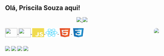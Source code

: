 ## Olá, Priscila Souza aqui! 

<div align="center">
  <a href="https://www.linkedin.com/in/priscila-santos-souza/">
  <img height="180em" src="https://github-readme-stats.vercel.app/api?username=priKSouza&show_icons=true&theme=dracula&include_all_commits=true&count_private=true"/>
  <img height="180em" src="https://github-readme-stats.vercel.app/api/top-langs/?username=priKSouza&layout=compact&langs_count=7&theme=dracula"/>
</div>
  <div style="display: inline_block"><br>
  <img align="center" height="30" width="40" src="https://cdn.jsdelivr.net/gh/devicons/devicon/icons/canva/canva-original.svg" />
  <img align="center" height="30" width="40" src="https://cdn.jsdelivr.net/gh/devicons/devicon/icons/figma/figma-original.svg" />
  <img align="center" alt="Rafa-Js" height="30" width="40" src="https://raw.githubusercontent.com/devicons/devicon/master/icons/javascript/javascript-plain.svg">
  <img align="center" alt="Rafa-React" height="30" width="40" src="https://raw.githubusercontent.com/devicons/devicon/master/icons/react/react-original.svg">
  <img align="center" alt="Rafa-HTML" height="30" width="40" src="https://raw.githubusercontent.com/devicons/devicon/master/icons/html5/html5-original.svg">
  <img align="center" alt="Rafa-CSS" height="30" width="40" src="https://raw.githubusercontent.com/devicons/devicon/master/icons/css3/css3-original.svg">
  <img align="right" height="150" style="border-radius:50px;" src="https://share-cdn.picrew.me/shareImg/org/202109/338224_mRJfRP4G.png">
</div>
  
   ##
  
  <div>
  <a href="https://www.instagram.com/pri_kariina/" target="_blank"><img src="https://img.shields.io/badge/-Instagram-%23E4405F?style=for-the-badge&logo=instagram&logoColor=white" target="_blank"></a>
  <a href = "mailto:priscilakarinajump@gmail.com"><img src="https://img.shields.io/badge/-Gmail-%23333?style=for-the-badge&logo=gmail&logoColor=white" target="_blank"></a>
  <a href="https://www.linkedin.com/in/priscila-santos-souza/" target="_blank"><img src="https://img.shields.io/badge/-LinkedIn-%230077B5?style=for-the-badge&logo=linkedin&logoColor=white" target="_blank"></a>
  <a href =https://api.whatsapp.com/send?phone=5541999201752&text=Oi%20Priscila%2C%20te%20achei%20no%20GitHub! target="_blanck"><img src="https://img.shields.io/badge/WhatsApp-25D366?style=for-the-badge&logo=whatsapp&logoColor=white target="_blanck"></a>
    
    
    
  <div>
   
